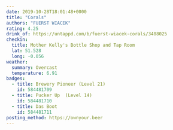 ```yaml
---
date: 2019-10-28T18:01:48+0000
title: "Corals"
authors: "FUERST WIACEK"
rating: 4.25
drink_of: https://untappd.com/b/fuerst-wiacek-corals/3408025
checkin:
  title: Mother Kelly's Bottle Shop and Tap Room
  lat: 51.528
  long: -0.056
weather:
  summary: Overcast
  temperature: 6.91
badges:
  - title: Brewery Pioneer (Level 21)
    id: 584481709
  - title: Pucker Up  (Level 14)
    id: 584481710
  - title: Das Boot
    id: 584481711
posting_method: https://ownyour.beer
---
```

